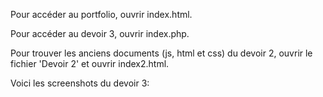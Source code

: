 Pour accéder au portfolio, ouvrir index.html.


Pour accéder au devoir 3, ouvrir index.php.


Pour trouver les anciens documents (js, html et css) du devoir 2, ouvrir le fichier 'Devoir 2' et ouvrir index2.html.


Voici les screenshots du devoir 3:
